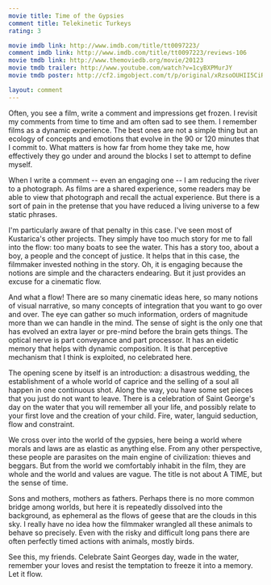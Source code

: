 ```yaml
---
movie title: Time of the Gypsies
comment title: Telekinetic Turkeys
rating: 3

movie imdb link: http://www.imdb.com/title/tt0097223/
comment imdb link: http://www.imdb.com/title/tt0097223/reviews-106
movie tmdb link: http://www.themoviedb.org/movie/20123
movie tmdb trailer: http://www.youtube.com/watch?v=1cyBXPMurJY
movie tmdb poster: http://cf2.imgobject.com/t/p/original/xRzsoOUHII5CiRTWWmiYi1Mo72y.jpg

layout: comment
---
```


Often, you see a film, write a comment and impressions get frozen. I revisit my comments from time to time and am often sad to see them. I remember films as a dynamic experience. The best ones are not a simple thing but an ecology of concepts and emotions that evolve in the 90 or 120 minutes that I commit to. What matters is how far from home they take me, how effectively they go under and around the blocks I set to attempt to define myself. 

When I write a comment -- even an engaging one -- I am reducing the river to a photograph. As films are a shared experience, some readers may be able to view that photograph and recall the actual experience. But there is a sort of pain in the pretense that you have reduced a living universe to a few static phrases.

I'm particularly aware of that penalty in this case. I've seen most of Kustarica's other projects. They simply have too much story for me to fall into the flow: too many boats to see the water. This has a story too, about a boy, a people and the concept of justice. It helps that in this case, the filmmaker invested nothing in the story. Oh, it is engaging because the notions are simple and the characters endearing. But it just provides an excuse for a cinematic flow.

And what a flow! There are so many cinematic ideas here, so many notions of visual narrative, so many concepts of integration that you want to go over and over. The eye can gather so much information, orders of magnitude more than we can handle in the mind. The sense of sight is the only one that has evolved an extra layer or pre-mind before the brain gets things. The optical nerve is part conveyance and part processor. It has an eidetic memory that helps with dynamic composition. It is that perceptive mechanism that I think is exploited, no celebrated here.

The opening scene by itself is an introduction: a disastrous wedding, the establishment of a whole world of caprice and the selling of a soul all happen in one continuous shot. Along the way, you have some set pieces that you just do not want to leave. There is a celebration of Saint George's day on the water that you will remember all your life, and possibly relate to your first love and the creation of your child. Fire, water, languid seduction, flow and constraint. 

We cross over into the world of the gypsies, here being a world where morals and laws are as elastic as anything else. From any other perspective, these people are parasites on the main engine of civilization: thieves and beggars. But from the world we comfortably inhabit in the film, they are whole and the world and values are vague. The title is not about A TIME, but the sense of time.

Sons and mothers, mothers as fathers. Perhaps there is no more common bridge among worlds, but here it is repeatedly dissolved into the background, as ephemeral as the flows of geese that are the clouds in this sky. I really have no idea how the filmmaker wrangled all these animals to behave so precisely. Even with the risky and difficult long pans there are often perfectly timed actions with animals, mostly birds.

See this, my friends. Celebrate Saint Georges day, wade in the water, remember your loves and resist the temptation to freeze it into a memory. Let it flow.